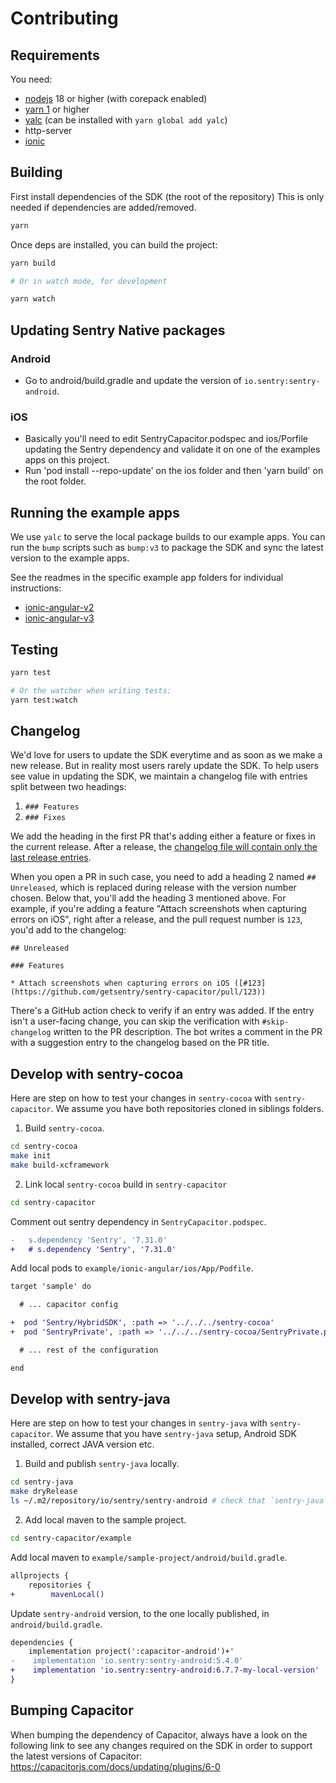 # Contributing

## Requirements

You need:

- [nodejs](https://nodejs.org/en/download/) 18 or higher (with corepack enabled)
- [yarn 1](https://classic.yarnpkg.com/lang/en/docs/install) or higher
- [yalc](https://github.com/wclr/yalc) (can be installed with `yarn global add yalc`)
- http-server
- [ionic](https://ionicframework.com/docs/intro/cli)

## Building

First install dependencies of the SDK (the root of the repository)
This is only needed if dependencies are added/removed.

```sh
yarn
```

Once deps are installed, you can build the project:

```sh
yarn build

# Or in watch mode, for development

yarn watch
```

## Updating Sentry Native packages

### Android

- Go to android/build.gradle and update the version of `io.sentry:sentry-android`.

### iOS

- Basically you'll need to edit SentryCapacitor.podspec and ios/Porfile updating the Sentry dependency and validate it on one of the examples apps on this project.
- Run 'pod install --repo-update' on the ios folder and then 'yarn build' on the root folder.

## Running the example apps

We use `yalc` to serve the local package builds to our example apps. You can run the `bump` scripts such as `bump:v3` to package the SDK and sync the latest version to the example apps.

See the readmes in the specific example app folders for individual instructions:

- [ionic-angular-v2](example/ionic-angular-v2/README.md)
- [ionic-angular-v3](example/ionic-angular/README.md)

## Testing

```sh
yarn test

# Or the watcher when writing tests:
yarn test:watch
```

## Changelog

We'd love for users to update the SDK everytime and as soon as we make a new release. But in reality most users rarely update the SDK.
To help users see value in updating the SDK, we maintain a changelog file with entries split between two headings:

1. `### Features`
2. `### Fixes`

We add the heading in the first PR that's adding either a feature or fixes in the current release.
After a release, the [changelog file will contain only the last release entries](https://github.com/getsentry/sentry-capacitor/blob/main/CHANGELOG.md).

When you open a PR in such case, you need to add a heading 2 named `## Unreleased`, which is replaced during release with the version number chosen.
Below that, you'll add the heading 3 mentioned above. For example, if you're adding a feature "Attach screenshots when capturing errors on iOS", right after a release, and the pull request number is `123`, you'd add to the changelog:

```
## Unreleased

### Features

* Attach screenshots when capturing errors on iOS ([#123](https://github.com/getsentry/sentry-capacitor/pull/123))
```

There's a GitHub action check to verify if an entry was added. If the entry isn't a user-facing change, you can skip the verification with `#skip-changelog` written to the PR description. The bot writes a comment in the PR with a suggestion entry to the changelog based on the PR title.

## Develop with sentry-cocoa

Here are step on how to test your changes in `sentry-cocoa` with `sentry-capacitor`. We assume you have both repositories cloned in siblings folders.

1. Build `sentry-cocoa`.

```sh
cd sentry-cocoa
make init
make build-xcframework
```

2. Link local `sentry-cocoa` build in `sentry-capacitor`

```sh
cd sentry-capacitor
```

Comment out sentry dependency in `SentryCapacitor.podspec`.

```diff
-   s.dependency 'Sentry', '7.31.0'
+   # s.dependency 'Sentry', '7.31.0'
```

Add local pods to `example/ionic-angular/ios/App/Podfile`.

```diff
target 'sample' do

  # ... capacitor config

+  pod 'Sentry/HybridSDK', :path => '../../../sentry-cocoa'
+  pod 'SentryPrivate', :path => '../../../sentry-cocoa/SentryPrivate.podspec'

  # ... rest of the configuration

end
```

## Develop with sentry-java

Here are step on how to test your changes in `sentry-java` with `sentry-capacitor`. We assume that you have `sentry-java` setup, Android SDK installed, correct JAVA version etc.

1. Build and publish `sentry-java` locally.

```sh
cd sentry-java
make dryRelease
ls ~/.m2/repository/io/sentry/sentry-android # check that `sentry-java` was published
```

2. Add local maven to the sample project.

```sh
cd sentry-capacitor/example
```

Add local maven to `example/sample-project/android/build.gradle`.

```diff
allprojects {
    repositories {
+        mavenLocal()
```

Update `sentry-android` version, to the one locally published, in `android/build.gradle`.

```diff
dependencies {
    implementation project(':capacitor-android')+'
-    implementation 'io.sentry:sentry-android:5.4.0'
+    implementation 'io.sentry:sentry-android:6.7.7-my-local-version'
}
```

## Bumping Capacitor

When bumping the dependency of Capacitor, always have a look on the following link to see any changes required on the SDK in order to support the latest versions of Capacitor: https://capacitorjs.com/docs/updating/plugins/6-0
